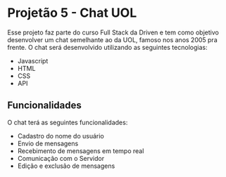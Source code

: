 # Projetão 5 - Chat UOL

Esse projeto faz parte do curso Full Stack da Driven e tem como objetivo desenvolver um chat semelhante ao da UOL, famoso nos anos 2005 pra frente. O chat será desenvolvido utilizando as seguintes tecnologias:

* Javascript
* HTML
* CSS
* API

## Funcionalidades

O chat terá as seguintes funcionalidades:

* Cadastro do nome do usuário
* Envio de mensagens
* Recebimento de mensagens em tempo real
* Comunicação com o Servidor
* Edição e exclusão de mensagens
